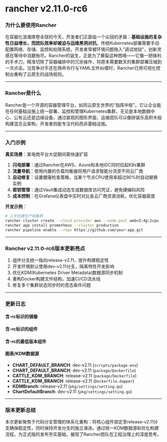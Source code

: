# rancher v2.11.0-rc6
### 为什么要使用Rancher  
在容器化浪潮席卷全球的今天，开发者们正面临一个尖锐的矛盾：**基础设施的复杂性日益增长，而团队效率却被迫与运维黑洞对抗**。传统Kubernetes部署需要手动配置网络、存储、监控和权限系统，开发者常被环境问题拖入"调试地狱"，创新灵感在等待中消磨殆尽。Rancher的诞生，正是为了撕裂这种困境——它像一把锋利的手术刀，精准切除了容器编排中的冗余操作，将原本需要数天的集群部署压缩到一次点击。当竞争对手还在用命令行与YAML文件纠缠时，Rancher已用可视化控制台重构了云原生的战场规则。

---

### Rancher是什么  
Rancher是一个开源的容器管理平台，如同云原生世界的"指挥中枢"。它让企业能在任何基础设施上统一部署、监控和管理Kubernetes集群，无论是本地数据中心、公有云还是边缘设备。通过直观的图形界面，运维团队可以像拼装乐高积木般构建混合云架构，开发者则能专注代码而非基础设施。

---

### 入门示例  
**真实场景**：某电商平台大促期间需快速扩容  
1. **闪电部署**：通过Rancher在AWS、Azure和本地IDC同时拉起K8s集群  
2. **流量导航**：使用内置的负载均衡器将用户请求智能分流至不同云厂商  
3. **自动修复**：设置健康检查策略，当某个节点CPU使用率超过90%时自动替换实例  
4. **密钥管理**：通过Vault集成动态生成数据库访问凭证，避免硬编码风险  
5. **成本控制**：在Grafana仪表盘中实时对比各云厂商资源消耗，优化容器密度  

**开发示例**：  
```bash
# 三步创建生产级集群
rancher cluster create --cloud-provider aws --node-pool web=3:4g:2cpu
rancher app install prometheus --cluster production
rancher pipeline enable --repo https://github.com/your-app.git
```

---

### Rancher v2.11.0-rc6版本更新亮点  
1. 组件分支统一指向release-v2.11，提升构建稳定性  
2. 开发环境默认使用dev-v2.11分支，隔离特性开发影响  
3. 优化KDM(Kubernetes Driver Metadata)数据源同步机制  
4. 重构Docker构建文件结构，加速CI/CD流水线  
5. 修复多个集群状态同步时的竞态条件问题  

---

### 更新日志  

#### 含-rc标识的镜像  
#### 含-rc标识的组件  
#### 含-rc的最低版本组件  
#### 图表/KDM数据源  

- **CHART_DEFAULT_BRANCH**: dev-v2.11 (`scripts/package-env`)  
- **CHART_DEFAULT_BRANCH**: dev-v2.11 (`package/Dockerfile`)  
- **CATTLE_KDM_BRANCH**: release-v2.11 (`package/Dockerfile`)  
- **CATTLE_KDM_BRANCH**: release-v2.11 (`Dockerfile.dapper`)  
- **KDMBranch**: release-v2.11 (`pkg/settings/setting.go`)  
- **ChartDefaultBranch**: dev-v2.11 (`pkg/settings/setting.go`)  

---

### 版本更新总结  
本次更新聚焦于代码分支管理的体系化重构：将核心组件锁定至release-v2.11分支确保稳定性，同时保持开发分支的独立演进。通过统一KDM数据源和优化构建流程，为正式版的发布夯实基础，展现了Rancher团队在工程治理上的深度思考。
